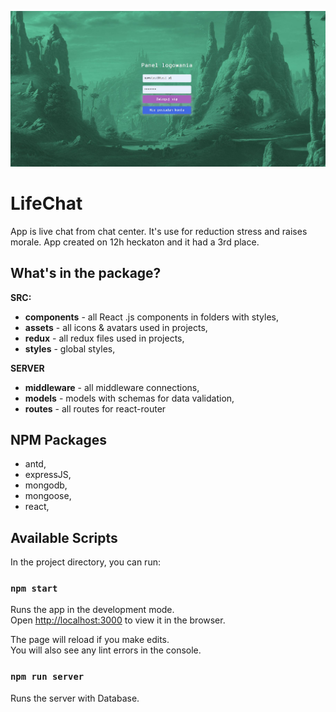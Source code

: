 ![LifeChat](https://github.com/AngelikaKuleta/LifeChat/blob/master/public/firstView-chat.JPG)
# LifeChat
App is live chat from chat center. It's use for reduction stress and raises morale. App created on 12h heckaton and it had a 3rd place.

## What's in the package?

**SRC:**
* **components** - all React .js components in folders with styles,
* **assets** - all icons & avatars used in projects,
* **redux** - all redux files used in projects,
* **styles** - global styles,

**SERVER**
* **middleware** - all middleware connections,
* **models** - models with schemas for data validation,
* **routes** - all routes for react-router

## NPM Packages
* antd,
* expressJS,
* mongodb,
* mongoose,
* react,

## Available Scripts

In the project directory, you can run:

### `npm start`

Runs the app in the development mode.<br>
Open [http://localhost:3000](http://localhost:3000) to view it in the browser.

The page will reload if you make edits.<br>
You will also see any lint errors in the console.

### `npm run server`

Runs the server with Database.